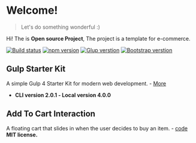 # Welcome!
> Let's do something wonderful :)

Hi! The is **Open source Project**, The project is a template for e-commerce.

[![Build status](https://img.shields.io/travis/feathericons/feather/master.svg?style=popout-square&logo=laravel)]()
[![npm version](https://img.shields.io/badge/npm-V.5.6.0-brightgreen.svg?style=popout-square&logo=npm)]()
[![Glup verstion](https://img.shields.io/badge/Glup-V.4.0.0-red.svg?style=popout-square&logo=gulp)]()
[![Bootstrap verstion](https://img.shields.io/badge/bootstrap-V.4.3.0-blueviolet.svg?style=popout-square&logo=bootstrap)]()

## Gulp Starter Kit
A simple Gulp 4 Starter Kit for modern web development. - [More](https://github.com/oubihis/gulp-starter-kit)
- **CLI version 2.0.1 _-_
Local version 4.0.0**

## Add To Cart Interaction
A floating cart that slides in when the user decides to buy an item. - [code](https://github.com/CodyHouse/add-to-cart-interaction)
**MIT license.**
